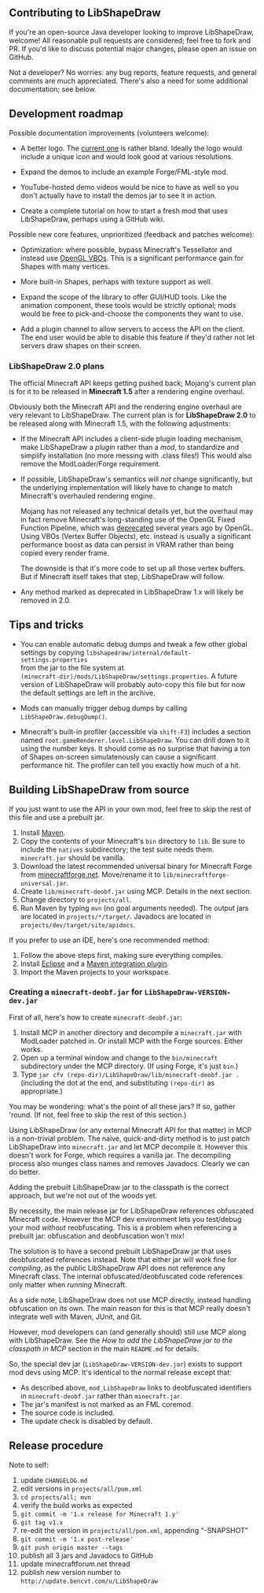 ## Contributing to LibShapeDraw

If you're an open-source Java developer looking to improve LibShapeDraw,
welcome! All reasonable pull requests are considered; feel free to fork and PR.
If you'd like to discuss potential major changes, please open an issue on
GitHub.

Not a developer? No worries: any bug reports, feature requests, and general
comments are much appreciated. There's also a need for some additional
documentation; see below.

## Development roadmap

Possible documentation improvements (volunteers welcome):

 +  A better logo. The [current one](https://github.com/bencvt/LibShapeDraw/blob/master/projects/main/src/main/resources/libshapedraw/logo.png)
    is rather bland. Ideally the logo would include a unique icon and would look
    good at various resolutions.

 +  Expand the demos to include an example Forge/FML-style mod.

 +  YouTube-hosted demo videos would be nice to have as well so you don't
    actually have to install the demos jar to see it in action.

 +  Create a complete tutorial on how to start a fresh mod that uses
    LibShapeDraw, perhaps using a GitHub wiki.

Possible new core features, unprioritized (feedback and patches welcome):

 +  Optimization: where possible, bypass Minecraft's Tessellator and instead use
    [OpenGL VBOs](http://en.wikipedia.org/wiki/Vertex_Buffer_Object). This is a
    significant performance gain for Shapes with many vertices.

 +  More built-in Shapes, perhaps with texture support as well.

 +  Expand the scope of the library to offer GUI/HUD tools. Like the animation
    component, these tools would be strictly optional; mods would be free to
    pick-and-choose the components they want to use.

 +  Add a plugin channel to allow servers to access the API on the client.
    The end user would be able to disable this feature if they'd rather not let
    servers draw shapes on their screen.

### LibShapeDraw 2.0 plans

The official Minecraft API keeps getting pushed back; Mojang's current plan is
for it to be released in **Minecraft 1.5** after a rendering engine overhaul.

Obviously both the Minecraft API and the rendering engine overhaul are very
relevant to LibShapeDraw. The current plan is for **LibShapeDraw 2.0** to be
released along with Minecraft 1.5, with the following adjustments:

 +  If the Minecraft API includes a client-side plugin loading mechanism, make
    LibShapeDraw a *plugin* rather than a *mod*, to standardize and simplify
    installation (no more messing with .class files!) This would also remove the
    ModLoader/Forge requirement.

 +  If possible, LibShapeDraw's semantics will *not* change significantly, but
    the underlying implementation will likely have to change to match
    Minecraft's overhauled rendering engine.
    
    Mojang has not released any technical details yet, but the overhaul may in
    fact remove Minecraft's long-standing use of the OpenGL Fixed Function
    Pipeline, which was [deprecated](http://www.opengl.org/wiki/Legacy_OpenGL)
    several years ago by OpenGL. Using VBOs (Vertex Buffer Objects), etc.
    instead is usually a significant performance boost as data can persist in
    VRAM rather than being copied every render frame.
    
    The downside is that it's more code to set up all those vertex buffers. But
    if Minecraft itself takes that step, LibShapeDraw will follow.

 +  Any method marked as deprecated in LibShapeDraw 1.x will likely be removed
    in 2.0.

## Tips and tricks

 +  You can enable automatic debug dumps and tweak a few other global settings
    by copying `libshapedraw/internal/default-settings.properties`  
    from the jar to the file system at  
    `(minecraft-dir)/mods/LibShapeDraw/settings.properties`. A future version
    of LibShapeDraw will probably auto-copy this file but for now the default
    settings are left in the archive.

 +  Mods can manually trigger debug dumps by calling `LibShapeDraw.debugDump()`.

 +  Minecraft's built-in profiler (accessible via `shift-F3`) includes a
    section named `root.gameRenderer.level.LibShapeDraw`. You can drill down to
    it using the number keys. It should come as no surprise that having a ton of
    Shapes on-screen simulatenously can cause a significant performance hit. The
    profiler can tell you exactly how much of a hit.

## Building LibShapeDraw from source

If you just want to use the API in your own mod, feel free to skip the rest of
this file and use a prebuilt jar.

1.  Install [Maven](http://maven.apache.org/).
2.  Copy the contents of your Minecraft's `bin` directory to `lib`. Be sure to
    include the `natives` subdirectory; the test suite needs them.
    `minecraft.jar` should be vanilla.
3.  Download the latest recommended universal binary for Minecraft Forge from
    [minecraftforge.net](http://www.minecraftforge.net/forum/index.php/topic,5.0.html).
    Move/rename it to `lib/minecraftforge-universal.jar`.
4.  Create `lib/minecraft-deobf.jar` using MCP. Details in the next section.
5.  Change directory to `projects/all`.
6.  Run Maven by typing `mvn` (no goal arguments needed). The output jars are
    located in `projects/*/target/`. Javadocs are located in
    `projects/dev/target/site/apidocs`.

If you prefer to use an IDE, here's one recommended method:

1.  Follow the above steps first, making sure everything compiles.
2.  Install [Eclipse](http://www.eclipse.org/) and a
    [Maven integration plugin](http://wiki.eclipse.org/M2E).
3.  Import the Maven projects to your workspace.

### Creating a `minecraft-deobf.jar` for `LibShapeDraw-VERSION-dev.jar`

First of all, here's how to create `minecraft-deobf.jar`:

1.  Install MCP in another directory and decompile a `minecraft.jar` with
    ModLoader patched in. Or install MCP with the Forge sources. Either works.
2.  Open up a terminal window and change to the `bin/minecraft` subdirectory
    under the MCP directory. (If using Forge, it's just `bin`.)
3.  Type `jar cfv (repo-dir)/LibShapeDraw/lib/minecraft-deobf.jar .` (including
    the dot at the end, and substituting `(repo-dir)` as appropriate.)

You may be wondering: what's the point of all these jars? If so, gather 'round.
(If not, feel free to skip the rest of this section.)

Using LibShapeDraw (or any external Minecraft API for that matter) in MCP is a
non-trivial problem. The naive, quick-and-dirty method is to just patch
LibShapeDraw into `minecraft.jar` and let MCP decompile it. However this doesn't
work for Forge, which requires a vanilla jar. The decompiling process also
munges class names and removes Javadocs. Clearly we can do better.

Adding the prebuilt LibShapeDraw jar to the classpath is the correct approach,
but we're not out of the woods yet.

By necessity, the main release jar for LibShapeDraw references obfuscated
Minecraft code. However the MCP dev environment lets you test/debug your mod
*without* reobfuscating. This is a problem when referencing a prebuilt jar:
obfuscation and deobfuscation won't mix!

The solution is to have a second prebuilt LibShapeDraw jar that uses
deobfuscated references instead. Note that either jar will work fine for
*compiling*, as the public LibShapeDraw API does not reference any Minecraft
class. The internal obfuscated/deobfuscated code references only matter when
*running* Minecraft.

As a side note, LibShapeDraw does not use MCP directly, instead handling
obfuscation on its own. The main reason for this is that MCP really doesn't
integrate well with Maven, JUnit, and Git.

However, mod developers can (and generally should) still use MCP along with
LibShapeDraw. See the *How to add the LibShapeDraw jar to the classpath in MCP*
section in the main `README.md` for details.

So, the special dev jar (`LibShapeDraw-VERSION-dev.jar`) exists to support mod
devs using MCP. It's identical to the normal release except that:

 +  As described above, `mod_LibShapeDraw` links to deobfuscated identifiers in
    `minecraft-deobf.jar` rather than `minecraft.jar`.
 +  The jar's manifest is not marked as an FML coremod.
 +  The source code is included.
 +  The update check is disabled by default.

## Release procedure

Note to self:

1.  update `CHANGELOG.md`
2.  edit versions in `projects/all/pom.xml`
3.  `cd projects/all; mvn`
4.  verify the build works as expected
5.  `git commit -m '1.x release for Minecraft 1.y'`
6.  `git tag v1.x`
7.  re-edit the version in `projects/all/pom.xml`, appending "-SNAPSHOT"
8.  `git commit -m '1.x post-release'`
9.  `git push origin master --tags`
10. publish all 3 jars and Javadocs to GitHub
11. update minecraftforum.net thread
12. publish new version number to `http://update.bencvt.com/u/LibShapeDraw`
